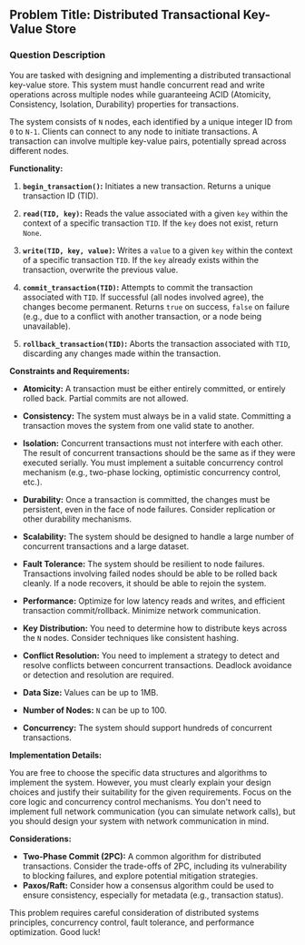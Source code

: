 ## Problem Title: Distributed Transactional Key-Value Store

### Question Description

You are tasked with designing and implementing a distributed transactional key-value store. This system must handle concurrent read and write operations across multiple nodes while guaranteeing ACID (Atomicity, Consistency, Isolation, Durability) properties for transactions.

The system consists of `N` nodes, each identified by a unique integer ID from `0` to `N-1`.  Clients can connect to any node to initiate transactions. A transaction can involve multiple key-value pairs, potentially spread across different nodes.

**Functionality:**

1.  **`begin_transaction()`:** Initiates a new transaction. Returns a unique transaction ID (TID).

2.  **`read(TID, key)`:** Reads the value associated with a given `key` within the context of a specific transaction `TID`. If the `key` does not exist, return `None`.

3.  **`write(TID, key, value)`:** Writes a `value` to a given `key` within the context of a specific transaction `TID`. If the `key` already exists within the transaction, overwrite the previous value.

4.  **`commit_transaction(TID)`:** Attempts to commit the transaction associated with `TID`. If successful (all nodes involved agree), the changes become permanent. Returns `true` on success, `false` on failure (e.g., due to a conflict with another transaction, or a node being unavailable).

5.  **`rollback_transaction(TID)`:** Aborts the transaction associated with `TID`, discarding any changes made within the transaction.

**Constraints and Requirements:**

*   **Atomicity:** A transaction must be either entirely committed, or entirely rolled back. Partial commits are not allowed.

*   **Consistency:** The system must always be in a valid state. Committing a transaction moves the system from one valid state to another.

*   **Isolation:** Concurrent transactions must not interfere with each other. The result of concurrent transactions should be the same as if they were executed serially. You must implement a suitable concurrency control mechanism (e.g., two-phase locking, optimistic concurrency control, etc.).

*   **Durability:** Once a transaction is committed, the changes must be persistent, even in the face of node failures. Consider replication or other durability mechanisms.

*   **Scalability:** The system should be designed to handle a large number of concurrent transactions and a large dataset.

*   **Fault Tolerance:** The system should be resilient to node failures. Transactions involving failed nodes should be able to be rolled back cleanly. If a node recovers, it should be able to rejoin the system.

*   **Performance:**  Optimize for low latency reads and writes, and efficient transaction commit/rollback. Minimize network communication.

*   **Key Distribution:** You need to determine how to distribute keys across the `N` nodes. Consider techniques like consistent hashing.

*   **Conflict Resolution:** You need to implement a strategy to detect and resolve conflicts between concurrent transactions. Deadlock avoidance or detection and resolution are required.

*   **Data Size:** Values can be up to 1MB.

*   **Number of Nodes:** `N` can be up to 100.

*   **Concurrency:** The system should support hundreds of concurrent transactions.

**Implementation Details:**

You are free to choose the specific data structures and algorithms to implement the system. However, you must clearly explain your design choices and justify their suitability for the given requirements. Focus on the core logic and concurrency control mechanisms. You don't need to implement full network communication (you can simulate network calls), but you should design your system with network communication in mind.

**Considerations:**

*   **Two-Phase Commit (2PC):**  A common algorithm for distributed transactions.  Consider the trade-offs of 2PC, including its vulnerability to blocking failures, and explore potential mitigation strategies.
*   **Paxos/Raft:**  Consider how a consensus algorithm could be used to ensure consistency, especially for metadata (e.g., transaction status).

This problem requires careful consideration of distributed systems principles, concurrency control, fault tolerance, and performance optimization. Good luck!
